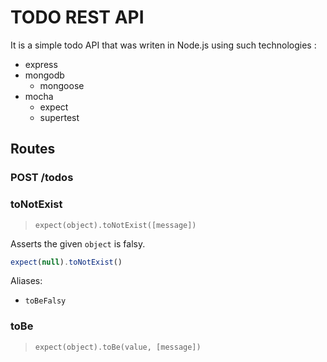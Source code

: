 # TODO REST API #

It is a simple todo API that was writen in Node.js using such technologies :
* express
* mongodb
  * mongoose
* mocha
  * expect
  * supertest

## Routes

### POST /todos


### toNotExist

> `expect(object).toNotExist([message])`

Asserts the given `object` is falsy.

```js
expect(null).toNotExist()
```

Aliases:
  - `toBeFalsy`

### toBe

> `expect(object).toBe(value, [message])`

